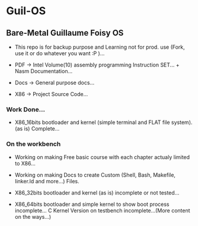 # Guil-OS
## Bare-Metal Guillaume Foisy OS
 
- This repo is for backup purpose and Learning not for prod. use  (Fork, use it or do whatever you want :P )...

- PDF  -> Intel Volume(10) assembly programming  Instruction SET...   +   Nasm Documentation...

- Docs -> General purpose docs...

- X86  -> Project Source Code...
  
 ### Work Done...
 
  - X86_16bits bootloader and kernel (simple terminal and FLAT file system).  (as is) Complete...


 ### On the workbench
 
  - Working on making Free basic course with each chapter actualy limited to X86...
 
  - Working on making Docs to create Custom (Shell, Bash, Makefile, linker.ld and more...) Files.

  - X86_32bits  bootloader and kernel (as is) incomplete or not tested...

  - X86_64bits bootloader and simple kernel to show boot process incomplete...  C Kernel Version on testbench incomplete...(More content on the ways...)
